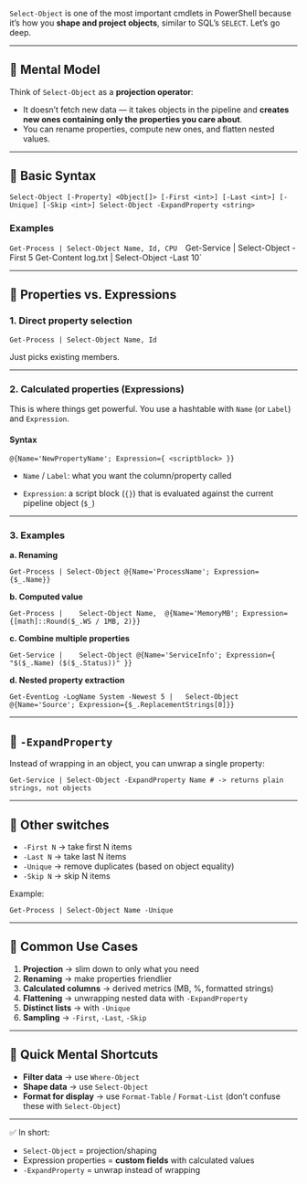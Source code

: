 `Select-Object` is one of the most important cmdlets in PowerShell because it’s how you **shape and project objects**, similar to SQL’s `SELECT`. Let’s go deep.

---

## 🔹 Mental Model

Think of `Select-Object` as a **projection operator**:

- It doesn’t fetch new data — it takes objects in the pipeline and **creates new ones containing only the properties you care about**.
- You can rename properties, compute new ones, and flatten nested values.
    

---

## 🔹 Basic Syntax

`Select-Object [-Property] <Object[]> [-First <int>] [-Last <int>] [-Unique] [-Skip <int>] Select-Object -ExpandProperty <string>`

### Examples

`Get-Process | Select-Object Name, Id, CPU 
`Get-Service | Select-Object -First 5 Get-Content log.txt | Select-Object -Last 10`

---

## 🔹 Properties vs. Expressions

### 1. **Direct property selection**

`Get-Process | Select-Object Name, Id`

Just picks existing members.

---

### 2. **Calculated properties (Expressions)**

This is where things get powerful. You use a hashtable with `Name` (or `Label`) and `Expression`.

#### Syntax

`@{Name='NewPropertyName'; Expression={ <scriptblock> }}`

- `Name` / `Label`: what you want the column/property called
    
- `Expression`: a script block (`{}`) that is evaluated against the current pipeline object (`$_`)
    

---

### 3. **Examples**

**a. Renaming**

`Get-Process | Select-Object @{Name='ProcessName'; Expression={$_.Name}}`

**b. Computed value**

`Get-Process |    Select-Object Name,  @{Name='MemoryMB'; Expression={[math]::Round($_.WS / 1MB, 2)}}`

**c. Combine multiple properties**

`Get-Service |    Select-Object @{Name='ServiceInfo'; Expression={ "$($_.Name) ($($_.Status))" }}`

**d. Nested property extraction**

`Get-EventLog -LogName System -Newest 5 |   Select-Object @{Name='Source'; Expression={$_.ReplacementStrings[0]}}`

---

## 🔹 `-ExpandProperty`

Instead of wrapping in an object, you can unwrap a single property:

`Get-Service | Select-Object -ExpandProperty Name # -> returns plain strings, not objects`

---

## 🔹 Other switches

- `-First N` → take first N items
- `-Last N` → take last N items
- `-Unique` → remove duplicates (based on object equality)
- `-Skip N` → skip N items
    

Example:

`Get-Process | Select-Object Name -Unique`

---

## 🔹 Common Use Cases

1. **Projection** → slim down to only what you need
2. **Renaming** → make properties friendlier
3. **Calculated columns** → derived metrics (MB, %, formatted strings)
4. **Flattening** → unwrapping nested data with `-ExpandProperty`
5. **Distinct lists** → with `-Unique`
6. **Sampling** → `-First`, `-Last`, `-Skip`
    

---

## 🔹 Quick Mental Shortcuts

- **Filter data** → use `Where-Object`
- **Shape data** → use `Select-Object`
- **Format for display** → use `Format-Table` / `Format-List` (don’t confuse these with `Select-Object`)
    

---

✅ In short:

- `Select-Object` = projection/shaping
- Expression properties = **custom fields** with calculated values
- `-ExpandProperty` = unwrap instead of wrapping